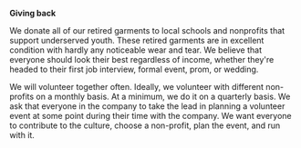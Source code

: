 **Giving back**

We donate all of our retired garments to local schools and nonprofits that support underserved youth. These retired garments are in excellent condition with hardly any noticeable wear and tear. We believe that everyone should look their best regardless of income, whether they're headed to their first job interview, formal event, prom, or wedding.
 
We will volunteer together often. Ideally, we volunteer with different non-profits on a monthly basis. At a minimum, we do it on a quarterly basis. We ask that everyone in the company to take the lead in planning a volunteer event at some point during their time with the company. We want everyone to contribute to the culture, choose a non-profit, plan the event, and run with it. 
